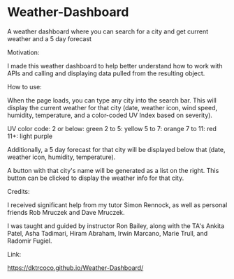 # Weather-Dashboard
A weather dashboard where you can search for a city and get current weather and a 5 day forecast

Motivation:

I made this weather dashboard to help better understand how to work with APIs and calling and displaying data pulled from the resulting object.

How to use:

When the page loads, you can type any city into the search bar. This will display the current weather for that city (date, weather icon, wind speed, humidity, temperature, and a color-coded UV Index based on severity).

UV color code: 
2 or below: green
2 to 5: yellow
5 to 7: orange
7 to 11: red
11+: light purple

Additionally, a 5 day forecast for that city will be displayed below that (date, weather icon, humidity, temperature).

A button with that city's name will be generated as a list on the right. This button can be clicked to display the weather info for that city.

Credits:

I received significant help from my tutor Simon Rennock, as well as personal friends Rob Mruczek and Dave Mruczek.

I was taught and guided by instructor Ron Bailey, along with the TA's Ankita Patel, Asha Tadimari, Hiram Abraham, Irwin Marcano, Marie Trull, and Radomir Fugiel.

Link:

https://dktrcoco.github.io/Weather-Dashboard/
